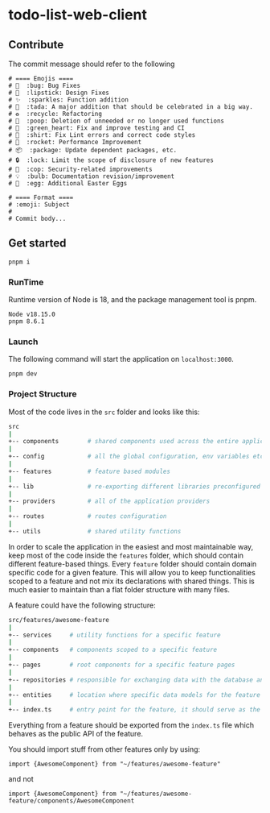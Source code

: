 # todo-list-web-client 


## Contribute

The commit message should refer to the following
```
# ==== Emojis ====
# 🐛  :bug: Bug Fixes
# 💄  :lipstick: Design Fixes
# ✨  :sparkles: Function addition
# 🎉  :tada: A major addition that should be celebrated in a big way.
# ♻️  :recycle: Refactoring
# 💩  :poop: Deletion of unneeded or no longer used functions
# 💚  :green_heart: Fix and improve testing and CI
# 👕  :shirt: Fix Lint errors and correct code styles
# 🚀  :rocket: Performance Improvement
# 📦  :package: Update dependent packages, etc.
# 🔒  :lock: Limit the scope of disclosure of new features
# 👮  :cop: Security-related improvements
# 💡  :bulb: Documentation revision/improvement
# 🥚  :egg: Additional Easter Eggs

# ==== Format ====
# :emoji: Subject
#
# Commit body...
```

## Get started
```
pnpm i
```

### RunTime

Runtime version of Node is 18, and the package management tool is pnpm.

```
Node v18.15.0
pnpm 8.6.1
```

### Launch

The following command will start the application on `localhost:3000`.

```
pnpm dev
```

### Project Structure
Most of the code lives in the `src` folder and looks like this:

```sh
src
|
+-- components        # shared components used across the entire application
|
+-- config            # all the global configuration, env variables etc. get exported from here and used in the app
|
+-- features          # feature based modules
|
+-- lib               # re-exporting different libraries preconfigured for the application
|
+-- providers         # all of the application providers
|
+-- routes            # routes configuration
|
+-- utils             # shared utility functions
```

In order to scale the application in the easiest and most maintainable way, keep most of the code inside the `features` folder, which should contain different feature-based things. Every `feature` folder should contain domain specific code for a given feature. This will allow you to keep functionalities scoped to a feature and not mix its declarations with shared things. This is much easier to maintain than a flat folder structure with many files.

A feature could have the following structure:

```sh
src/features/awesome-feature
|
+-- services     # utility functions for a specific feature
|
+-- components   # components scoped to a specific feature
|
+-- pages        # root components for a specific feature pages
|
+-- repositories # responsible for exchanging data with the database and performing data persistence and retrieval. 
|
+-- entities     # location where specific data models for the feature are stored. 
|
+-- index.ts     # entry point for the feature, it should serve as the public API of the given feature and exports everything that should be used outside the feature
```

Everything from a feature should be exported from the `index.ts` file which behaves as the public API of the feature.

You should import stuff from other features only by using:

`import {AwesomeComponent} from "~/features/awesome-feature"`

and not

`import {AwesomeComponent} from "~/features/awesome-feature/components/AwesomeComponent`


